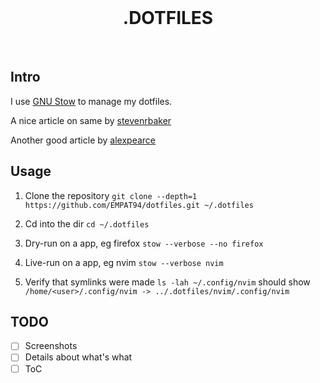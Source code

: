 <br />
<h1 align="center"> .DOTFILES </h1>
<br />

## Intro

I use [GNU Stow](https://www.gnu.org/software/stow/) to manage my dotfiles.

A nice article on same by [stevenrbaker](https://www.stevenrbaker.com/tech/managing-dotfiles-with-gnu-stow.html)

Another good article by [alexpearce](https://alexpearce.me/2016/02/managing-dotfiles-with-stow/)

## Usage

1. Clone the repository `git clone --depth=1 https://github.com/EMPAT94/dotfiles.git ~/.dotfiles`

2. Cd into the dir `cd ~/.dotfiles`

3. Dry-run on a app, eg firefox `stow --verbose --no firefox`

4. Live-run on a app, eg nvim `stow --verbose nvim`

5. Verify that symlinks were made `ls -lah ~/.config/nvim`
should show `/home/<user>/.config/nvim -> ../.dotfiles/nvim/.config/nvim`

## TODO

- [ ] Screenshots
- [ ] Details about what's what
- [ ] ToC
